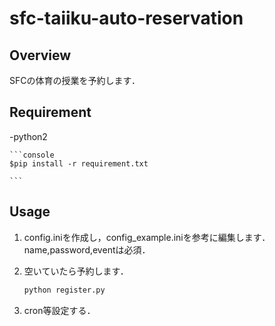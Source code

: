 # sfc-taiiku-auto-reservation

## Overview

SFCの体育の授業を予約します．

## Requirement
-python2

    ```console
    $pip install -r requirement.txt
    
    ```

## Usage

1. config.iniを作成し，config_example.iniを参考に編集します．name,password,eventは必須．

2. 空いていたら予約します．

    ```python
    python register.py

    ```

3. cron等設定する．
